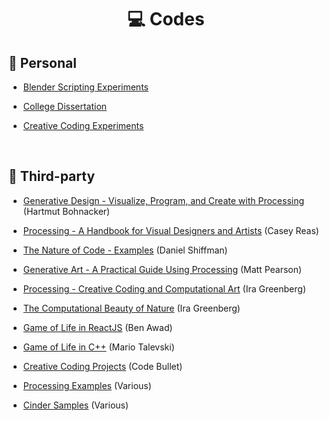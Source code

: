 <h1 align="center">💻 Codes</h1>

## 👤 Personal

- [Blender Scripting Experiments](https://github.com/DanielBrito/blender-scripting)

- [College Dissertation](https://github.com/DanielBrito/monografia)

- [Creative Coding Experiments](https://github.com/DanielBrito/creative-coding-experiments)

<br>

## 👥 Third-party

- [Generative Design - Visualize, Program, and Create with Processing](https://github.com/DanielBrito/generative-design/tree/master/Codes/generative_design_visualize_program_and_create_with_processing__hartmut_bohnacker) (Hartmut Bohnacker)

- [Processing - A Handbook for Visual Designers and Artists](https://github.com/DanielBrito/generative-design/tree/master/Codes/processing_a_handbook_for_visual_designers_and_artists__casey_reas) (Casey Reas)

- [The Nature of Code - Examples](https://github.com/nature-of-code/noc-examples-processing) (Daniel Shiffman)

- [Generative Art - A Practical Guide Using Processing](https://github.com/DanielBrito/generative-design/tree/master/Codes/generative_art_a_practical_guide_using_processing__matt_pearson) (Matt Pearson)

- [Processing - Creative Coding and Computational Art](https://github.com/DanielBrito/generative-design/tree/master/Codes/processing_creative_coding_and_computational_art__ira_greenberg) (Ira Greenberg)

- [The Computational Beauty of Nature](https://github.com/DanielBrito/generative-design/tree/master/Codes/the_computational_beauty_of_nature__garry_flake) (Ira Greenberg)

- [Game of Life in ReactJS](https://github.com/DanielBrito/generative-design/tree/master/Codes/game_of_life/game_of_life_in_react) (Ben Awad)

- [Game of Life in C++](https://github.com/DanielBrito/generative-design/blob/master/Codes/game_of_life/GameOfLife.cpp) (Mario Talevski)

- [Creative Coding Projects](https://github.com/Code-Bullet) (Code Bullet)

- [Processing Examples](https://processing.org/examples/) (Various)

- [Cinder Samples](https://github.com/cinder/Cinder/tree/master/samples) (Various)
